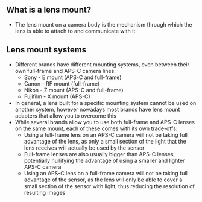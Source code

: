 ## What is a lens mount?

- The lens mount on a camera body is the mechanism through which the lens is able to attach to and communicate with it

## Lens mount systems

- Different brands have different mounting systems, even between their own full-frame and APS-C camera lines:
	- Sony - E mount (APS-C and full-frame)
	- Canon - RF mount (full-frame)
	- Nikon - Z mount (APS-C and full-frame)
	- Fujifilm - X mount (APS-C)
- In general, a lens built for a specific mounting system cannot be used on another system, however nowadays most brands have lens mount adapters that allow you to overcome this
- While several brands allow you to use both full-frame and APS-C lenses on the same mount, each of these comes with its own trade-offs:
	- Using a full-frame lens on an APS-C camera will not be taking full advantage of the lens, as only a small section of the light that the lens receives will actually be used by the sensor
	- Full-frame lenses are also usually bigger than APS-C lenses, potentially nullifying the advantage of using a smaller and lighter APS-C camera
	- Using an APS-C lens on a full-frame camera will not be taking full advantage of the sensor, as the lens will only be able to cover a small section of the sensor with light, thus reducing the resolution of resulting images